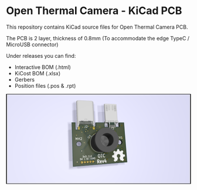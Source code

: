 # Open Thermal Camera - KiCad PCB
This repository contains KiCad source files for Open Thermal Camera PCB.

The PCB is 2 layer, thickness of 0.8mm (To accommodate the edge TypeC / MicroUSB connector)

Under releases you can find:
- Interactive BOM (.html)
- KiCost BOM (.xlsx)
- Gerbers
- Position files (.pos & .rpt)  

![Raytracing render of rev4-fix1 PCB](/render/raytracing-front.png?raw=true  "Raytracing render of rev4-fix1 PCB")
